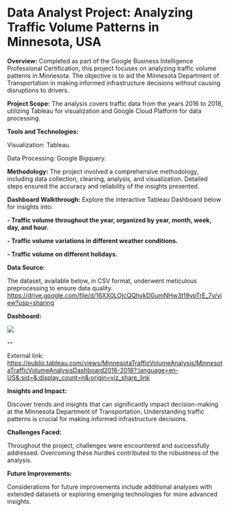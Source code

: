 # Data Analyst Project:   Analyzing Traffic Volume Patterns in Minnesota, USA
 
**Overview:**
Completed as part of the Google Business Intelligence Professional Certification, this project focuses on analyzing traffic volume patterns in Minnesota. The objective is to aid the Minnesota Department of Transportation in making informed infrastructure decisions without causing disruptions to drivers.

**Project Scope:**
The analysis covers traffic data from the years 2016 to 2018, utilizing Tableau for visualization and Google Cloud Platform for data processing.

**Tools and Technologies:**

Visualization: Tableau.

Data Processing: Google Bigquery. 

**Methodology:**
The project involved a comprehensive methodology, including data collection, cleaning, analysis, and visualization. Detailed steps ensured the accuracy and reliability of the insights presented.

**Dashboard Walkthrough:**
Explore the interactive Tableau Dashboard below for insights into:

**- Traffic volume throughout the year, organized by year, month, week, day, and hour.**

**- Traffic volume variations in different weather conditions.**

**- Traffic volume on different holidays.**

**Data Source:**

The dataset, available below, in CSV format, underwent meticulous preprocessing to ensure data quality.
https://drive.google.com/file/d/16XX0LOIcQQhykDGumNHw3t19ypTrE_7v/view?usp=sharing

**Dashboard:**

<div class='tableauPlaceholder' id='viz1708812994011' style='position: relative'><noscript><a href='#'><img alt=' ' src='https:&#47;&#47;public.tableau.com&#47;static&#47;images&#47;Mi&#47;MinnesotaTrafficVolumeAnalysis&#47;MinnesotaTrafficVolumeAnalysisDashboard2016-2018&#47;1_rss.png' style='border: none' /></a></noscript><object class='tableauViz'  style='display:none;'><param name='host_url' value='https%3A%2F%2Fpublic.tableau.com%2F' /> <param name='embed_code_version' value='3' /> <param name='site_root' value='' /><param name='name' value='MinnesotaTrafficVolumeAnalysis&#47;MinnesotaTrafficVolumeAnalysisDashboard2016-2018' /><param name='tabs' value='yes' /><param name='toolbar' value='yes' /><param name='static_image' value='https:&#47;&#47;public.tableau.com&#47;static&#47;images&#47;Mi&#47;MinnesotaTrafficVolumeAnalysis&#47;MinnesotaTrafficVolumeAnalysisDashboard2016-2018&#47;1.png' /> <param name='animate_transition' value='yes' /><param name='display_static_image' value='yes' /><param name='display_spinner' value='yes' /><param name='display_overlay' value='yes' /><param name='display_count' value='yes' /><param name='language' value='en-US' /></object></div>   

**--**

External link: https://public.tableau.com/views/MinnesotaTrafficVolumeAnalysis/MinnesotaTrafficVolumeAnalysisDashboard2016-2018?:language=en-US&:sid=&:display_count=n&:origin=viz_share_link



**Insights and Impact:**

Discover trends and insights that can significantly impact decision-making at the Minnesota Department of Transportation. Understanding traffic patterns is crucial for making informed infrastructure decisions.

**Challenges Faced:**

Throughout the project, challenges were encountered and successfully addressed. Overcoming these hurdles contributed to the robustness of the analysis.

**Future Improvements:**

Considerations for future improvements include additional analyses with extended datasets or exploring emerging technologies for more advanced insights.


